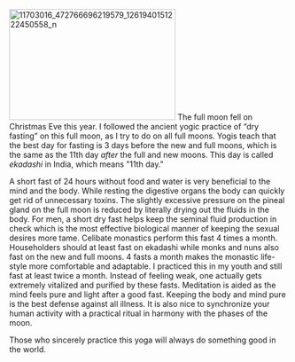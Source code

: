 
<img src="http://elmisterio.org/wp-content/uploads/2015/12/11703016_472766696219579_1261940151222450558_n-300x200.jpg" alt="11703016_472766696219579_1261940151222450558_n" width="300" height="200" class="alignnone size-medium wp-image-579" />
The full moon fell on Christmas Eve this year. I followed the ancient yogic practice of “dry fasting” on this full moon, as I try to do on all full moons. Yogis teach that the best day for fasting is 3 days before the new and full moons, which is the same as the 11th day <em>after</em> the full and new moons.  This day is called <em>ekadashi</em> in India, which means "11th day."  

A short fast of 24 hours without food and water is very beneficial to the mind and the body. While resting the digestive organs the body can quickly get rid of unnecessary toxins. The slightly excessive pressure on the pineal gland on the full moon is reduced by literally drying out the fluids in the body. For men, a short dry fast helps keep the seminal fluid production in check which is the most effective biological manner of keeping the sexual desires more tame. Celibate monastics perform this fast 4 times a month. Householders should at least fast on ekadashi while monks and nuns also fast on the new and full moons.  4 fasts a month makes the monastic life-style more comfortable and adaptable. I practiced this in my youth and still fast at least twice a month. Instead of feeling weak, one actually gets extremely vitalized and purified by these fasts.  Meditation is aided as the mind feels pure and light after a good fast.  Keeping the body and mind pure is the best defense against all illness.  It is also nice to synchronize your human activity with a practical ritual in harmony with the phases of the moon.  

Those who sincerely practice this yoga will always do something good in the world.
